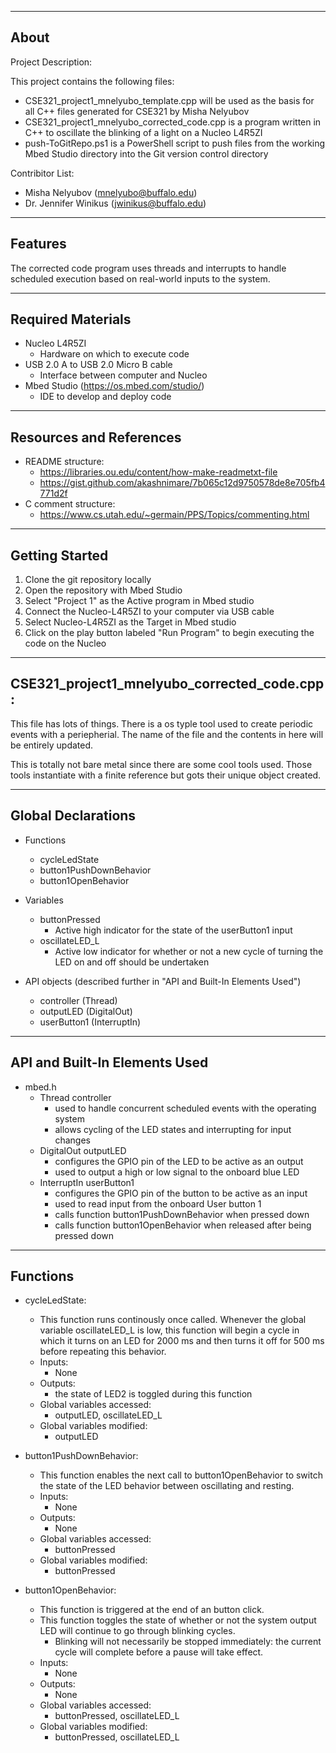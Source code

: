-------------------
About
-------------------
Project Description: 

This project contains the following files:
- CSE321_project1_mnelyubo_template.cpp will be used as the basis for all C++ files generated for CSE321 by Misha Nelyubov
- CSE321_project1_mnelyubo_corrected_code.cpp is a program written in C++ to oscillate the blinking of a light on a Nucleo L4R5ZI
- push-ToGitRepo.ps1 is a PowerShell script to push files from the working Mbed Studio directory into the Git version control directory


Contribitor List:
- Misha Nelyubov (mnelyubo@buffalo.edu)
- Dr. Jennifer Winikus (jwinikus@buffalo.edu)

-------------------
Features
-------------------
The corrected code program uses threads and interrupts to handle scheduled execution based on real-world inputs to the system.


-------------------
Required Materials
-------------------
- Nucleo L4R5ZI
    - Hardware on which to execute code
- USB 2.0 A to USB 2.0 Micro B cable
    - Interface between computer and Nucleo
- Mbed Studio (https://os.mbed.com/studio/)
    - IDE to develop and deploy code

-------------------
Resources and References
-------------------
- README structure:
    - https://libraries.ou.edu/content/how-make-readmetxt-file
    - https://gist.github.com/akashnimare/7b065c12d9750578de8e705fb4771d2f
- C comment structure:
    - https://www.cs.utah.edu/~germain/PPS/Topics/commenting.html 

-------------------
Getting Started
-------------------
1. Clone the git repository locally
2. Open the repository with Mbed Studio
3. Select "Project 1" as the Active program in Mbed studio
4. Connect the Nucleo-L4R5ZI to your computer via USB cable
5. Select Nucleo-L4R5ZI as the Target in Mbed studio
6. Click on the play button labeled "Run Program" to begin executing the code on the Nucleo



-------------------
CSE321_project1_mnelyubo_corrected_code.cpp:
-------------------
 
This file has lots of things. There is a os typle tool used to create periodic events with a periepherial. The name of the file and the contents in here will be entirely updated.
 
This is totally not bare metal since there are some cool tools used. Those tools instantiate with a finite reference but gots their unique object created. 


----------
Global Declarations
----------
- Functions
    - cycleLedState
    - button1PushDownBehavior
    - button1OpenBehavior

- Variables
    - buttonPressed
        - Active high indicator for the state of the userButton1 input
    - oscillateLED_L
        - Active low indicator for whether or not a new cycle of turning the LED on and off should be undertaken

- API objects (described further in "API and Built-In Elements Used")
    - controller  (Thread)
    - outputLED   (DigitalOut)
    - userButton1 (InterruptIn)
----------
API and Built-In Elements Used
----------
- mbed.h
    - Thread controller
        - used to handle concurrent scheduled events with the operating system
        - allows cycling of the LED states and interrupting for input changes
    - DigitalOut outputLED
        - configures the GPIO pin of the LED to be active as an output
        - used to output a high or low signal to the onboard blue LED
    - InterruptIn userButton1
        - configures the GPIO pin of the button to be active as an input
        - used to read input from the onboard User button 1
        - calls function button1PushDownBehavior when pressed down 
        - calls function button1OpenBehavior when released after being pressed down

----------
Functions
----------

- cycleLedState:
    - This function runs continously once called.  Whenever the global variable oscillateLED_L is low, this function will begin a cycle in which it turns on an LED for 2000 ms and then turns it off for 500 ms before repeating this behavior.
    - Inputs:
        - None
    - Outputs:
        - the state of LED2 is toggled during this function 
    - Global variables accessed:
        - outputLED, oscillateLED_L
    - Global variables modified:
        - outputLED


- button1PushDownBehavior:
    - This function enables the next call to button1OpenBehavior to switch the state of the LED behavior between oscillating and resting.
    - Inputs:
        - None
    - Outputs:
        -  None
    - Global variables accessed:
        - buttonPressed
    - Global variables modified:
        - buttonPressed


- button1OpenBehavior:
    - This function is triggered at the end of an button click. 
    - This function toggles the state of whether or not the system output LED will continue to go through blinking cycles.
        - Blinking will not necessarily be stopped immediately: the current cycle will complete before a pause will take effect.
    - Inputs:
        - None
    - Outputs:
        -  None
    - Global variables accessed:
        - buttonPressed, oscillateLED_L
    - Global variables modified:
        - buttonPressed, oscillateLED_L
